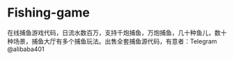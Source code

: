 # Fishing-game
在线捕鱼游戏代码，日流水数百万，支持千炮捕鱼，万炮捕鱼，几十种鱼儿，数十种场景，捕鱼大厅有多个捕鱼玩法。出售全套捕鱼源代码，有意者：Telegram @alibaba401
